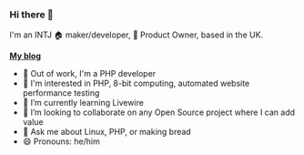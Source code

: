 ### Hi there 👋

I'm an INTJ 🏠 maker/developer, 🏢 Product Owner, based in the UK.

**[My blog](https://vauxmaker.wordpress.com)**

- 🔭 Out of work, I'm a PHP developer
- 🧠 I'm interested in PHP, 8-bit computing, automated website performance testing
- 🌱 I’m currently learning Livewire
- 👯 I’m looking to collaborate on any Open Source project where I can add value
- 💬 Ask me about Linux, PHP, or making bread
- 😄 Pronouns: he/him
